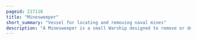 ```yaml
---
pageid: 217118
title: "Minesweeper"
short_summary: "Vessel for locating and removing naval mines"
description: "A Minesweeper is a small Warship designed to remove or detonate naval Mines. The Minesweepers keep the Waterways clear to ensure safe shipping using various Mechanisms intended to counter the Threat posed by naval Mines."
---
```

